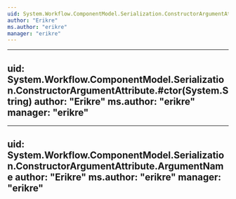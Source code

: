 ```yaml
---
uid: System.Workflow.ComponentModel.Serialization.ConstructorArgumentAttribute
author: "Erikre"
ms.author: "erikre"
manager: "erikre"
---
```


---
uid: System.Workflow.ComponentModel.Serialization.ConstructorArgumentAttribute.#ctor(System.String)
author: "Erikre"
ms.author: "erikre"
manager: "erikre"
---

---
uid: System.Workflow.ComponentModel.Serialization.ConstructorArgumentAttribute.ArgumentName
author: "Erikre"
ms.author: "erikre"
manager: "erikre"
---

